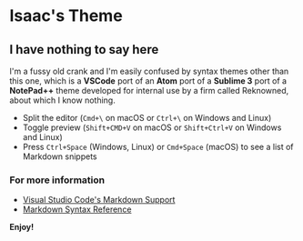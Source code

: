 # Isaac's Theme
## I have nothing to say here
I'm a fussy old crank and I'm easily confused by syntax themes other than this one, which is a **VSCode** port of an **Atom** port of a **Sublime 3** port of a **NotePad++** theme developed for internal use by a firm called Reknowned, about which I know nothing.

* Split the editor (`Cmd+\` on macOS or `Ctrl+\` on Windows and Linux)
* Toggle preview (`Shift+CMD+V` on macOS or `Shift+Ctrl+V` on Windows and Linux)
* Press `Ctrl+Space` (Windows, Linux) or `Cmd+Space` (macOS) to see a list of Markdown snippets

### For more information
* [Visual Studio Code's Markdown Support](http://code.visualstudio.com/docs/languages/markdown)
* [Markdown Syntax Reference](https://help.github.com/articles/markdown-basics/)

**Enjoy!**
